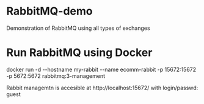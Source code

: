 # RabbitMQ-demo
Demonstration of RabbitMQ using all types of exchanges

# Run RabbitMQ using Docker
docker run -d --hostname my-rabbit --name ecomm-rabbit -p 15672:15672 -p 5672:5672 rabbitmq:3-management

Rabbit managemtn is accesible at http://localhost:15672/ with login/passwd: guest